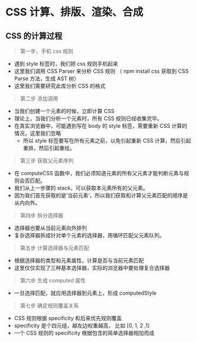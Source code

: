 # CSS 计算、排版、渲染、合成

## CSS 的计算过程

> 第一步，手机 css 规则

- 遇到 style 标签时，我们把 css 规则手机起来
- 这里我们调用 CSS Parser 来分析 CSS 规则 （ npm install css 获取到 CSS Parse 方法，生成 AST 树）
- 这里我们需要研究此库分析 CSS 的格式

> 第二步 添加调用

- 当我们创建一个元素的时候，立即计算 CSS
- 理论上，当我们分析一个元素时，所有 CSS 规则已经收集完毕。
- 在真实浏览器中，可能遇到写在 body 的 style 标签，需要重新 CSS 计算的情况，这里我们忽略
  - 所以 style 标签要写在所有元素之前，以免引起重新 CSS 计算，然后引起重排，然后引起重绘。

> 第三步 获取父元素序列

- 在 computeCSS 函数中，我们必须知道元素的所有父元素才能判断元素与规则会否匹配。
- 我们从上一步骤的 stack，可以获取本元素所有的父元素。
- 因为我们首先获取的是’当前元素‘，所以我们获取和计算父元素匹配的顺序是从内向外。

> 第四步 拆分选择器

- 选择器也要从当前元素向外排列
- 复杂选择器拆成针对单个元素的选择器，用循环匹配父元素队列。

> 第五步 计算选择器与元素匹配

- 根据选择器的类型和元素属性，计算是否与当前元素匹配
- 这里仅仅实现了三种基本选择器，实际的浏览器中要处理复合选择器

> 第六步 生成 computed 属性

- 一旦选择匹配，就应用选择器到元素上，形成 computedStyle

> 第七步 确定规则覆盖关系

- CSS 规则根据 specificity 和后来优先规则覆盖
- specificity 是个四元组，越左边权重越高， 比如 [0, 1, 2 ,1]
- 一个 CSS 规则的 specificity 根据包含的简单选择器相加而成
